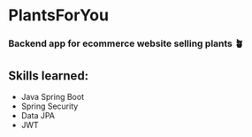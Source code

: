 # PlantsForYou

### Backend app for ecommerce website selling plants 🪴
## Skills learned:
* Java Spring Boot
* Spring Security
* Data JPA
* JWT
